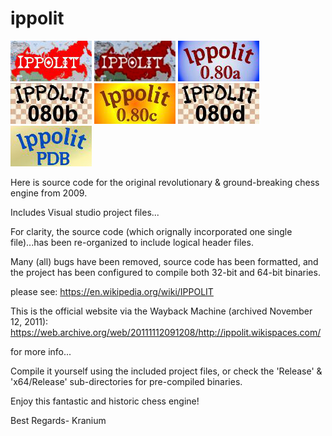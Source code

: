 # ippolit

![alt tag](https://raw.githubusercontent.com/FireFather/ippolit/master/ippolitlogo.bmp)
![alt tag](https://raw.githubusercontent.com/FireFather/ippolit/master/ippolit_red.bmp)
![alt tag](https://raw.githubusercontent.com/FireFather/ippolit/master/ippolit080a.bmp)
![alt tag](https://raw.githubusercontent.com/FireFather/ippolit/master/ippolit080b.bmp)
![alt tag](https://raw.githubusercontent.com/FireFather/ippolit/master/ippolit080c.bmp)
![alt tag](https://raw.githubusercontent.com/FireFather/ippolit/master/ippolit080d.bmp)
![alt tag](https://raw.githubusercontent.com/FireFather/ippolit/master/ippolitpdb.bmp)

Here is source code for the original revolutionary & ground-breaking chess engine from 2009.

Includes Visual studio project files...

For clarity, the source code (which orignally incorporated one single file)...has been re-organized to include logical header files.

Many (all) bugs have been removed, source code has been formatted, and the project has been configured to compile both 32-bit and 64-bit binaries.

please see:
https://en.wikipedia.org/wiki/IPPOLIT

This is the official website via the Wayback Machine (archived November 12, 2011):
https://web.archive.org/web/20111112091208/http://ippolit.wikispaces.com/

for more info...

Compile it yourself using the included project files, or check the 'Release' & 'x64/Release' sub-directories for pre-compiled binaries.

Enjoy this fantastic and historic chess engine!

Best Regards-
Kranium

